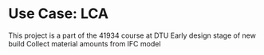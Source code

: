 # Use Case: LCA 
This project is a part of the 41934 course at DTU
Early design stage of new build
Collect material amounts from IFC model
